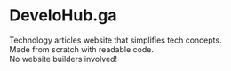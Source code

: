 # DeveloHub.ga
Technology articles website that simplifies tech concepts.  
Made from scratch with readable code.  
No website builders involved!

